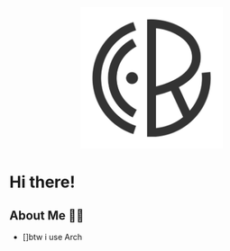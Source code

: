 <p align="center">
  <img src="https://github.com/rmb24/rmb24/blob/main/assets/logo.jpg" alt="Banner" width="50%">
</p>

# Hi there!

## About Me 🙋‍♂️

- [<img src=""></img>]btw i use Arch
